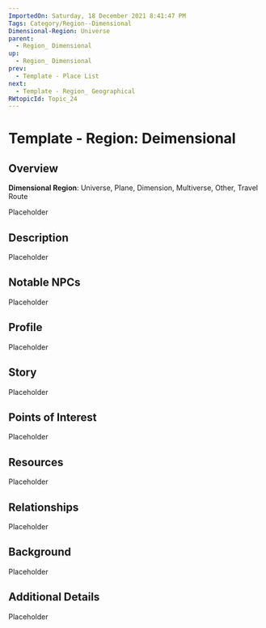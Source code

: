 ```yaml
---
ImportedOn: Saturday, 18 December 2021 8:41:47 PM
Tags: Category/Region--Dimensional
Dimensional-Region: Universe
parent:
  - Region_ Dimensional
up:
  - Region_ Dimensional
prev:
  - Template - Place List
next:
  - Template - Region_ Geographical
RWtopicId: Topic_24
---
```

# Template - Region: Deimensional
## Overview
**Dimensional Region**: Universe, Plane, Dimension, Multiverse, Other, Travel Route

Placeholder

## Description
Placeholder

## Notable NPCs
Placeholder

## Profile
Placeholder

## Story
Placeholder

## Points of Interest
Placeholder

## Resources
Placeholder

## Relationships
Placeholder

## Background
Placeholder

## Additional Details
Placeholder


